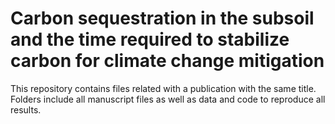 # Carbon sequestration in the subsoil and the time required to stabilize carbon for climate change mitigation
This repository contains files related with a publication with the same title. 
Folders include all manuscript files as well as data and code to reproduce all results. 



